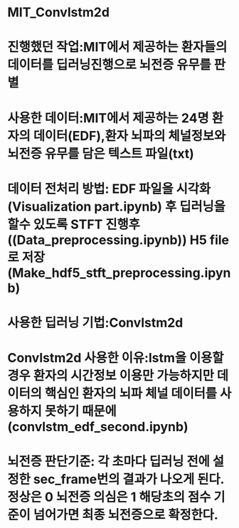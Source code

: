 # MIT_Convlstm2d
# 진행했던 작업:MIT에서 제공하는 환자들의 데이터를 딥러닝진행으로 뇌전증 유무를 판별

# 사용한 데이터:MIT에서 제공하는 24명 환자의 데이터(EDF),환자 뇌파의 체널정보와 뇌전증 유무를 담은 텍스트 파일(txt)

# 데이터 전처리 방법: EDF 파일을 시각화(Visualization part.ipynb) 후 딥러닝을 할수 있도록 STFT 진행후((Data_preprocessing.ipynb)) H5 file로 저장(Make_hdf5_stft_preprocessing.ipynb)

# 사용한 딥러닝 기법:Convlstm2d

# Convlstm2d 사용한 이유:lstm을 이용할 경우 환자의 시간정보 이용만 가능하지만 데이터의 핵심인 환자의 뇌파 체널 데이터를 사용하지 못하기 때문에(convlstm_edf_second.ipynb)

# 뇌전증 판단기준: 각 초마다 딥러닝 전에 설정한 sec_frame번의 결과가 나오게 된다. 정상은 0 뇌전증 의심은 1 해당초의 점수 기준이 넘어가면 최종 뇌전증으로 확정한다. 
